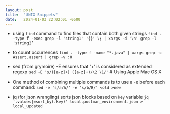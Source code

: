 ```yaml
---
layout: post
title:  "UNIX Snippets"
date:   2024-01-03 22:02:01 -0500
---
```



- using `find` command to find files that contain both given strings
  `find . -type f -exec grep -l 'string1' '{}' \; | xargs -d '\n' grep -l 'string2’`

- to count occurrences
  `find . -type f -name "*.java" | xargs grep -c Assert.assert | grep -v :0`

- sed (from grymoire) -E ensures that '+' is considered as extended regexp
  `sed -E 's/([a-z]+) ([a-z]+)/\2 \1/'` # Using Apple Mac OS X

- One method of combining multiple commands is to use a -e before each command:
  `sed -e 's/a/A/' -e 's/b/B/' <old >new`

- jq (for json wrangling)
  sorts json blocks based on `key` variable
  `jq '.values|=sort_by(.key)' local.postman_environment.json > local_updated`
